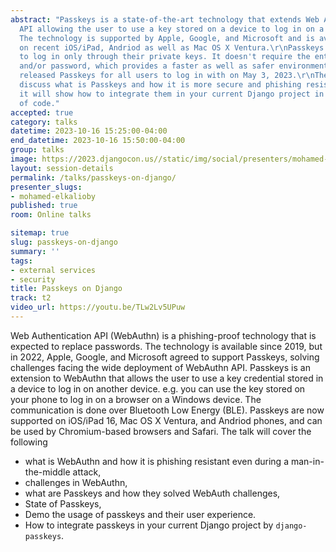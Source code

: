 ```yaml
---
abstract: "Passkeys is a state-of-the-art technology that extends Web Authentication
  API allowing the user to use a key stored on a device to log in on a new device.
  The technology is supported by Apple, Google, and Microsoft and is available now
  on recent iOS/iPad, Andriod as well as Mac OS X Ventura.\r\nPasskeys allow the users
  to log in only through their private keys. It doesn't require the entry of a username
  and/or password, which provides a faster as well as safer environment for the users.\r\nGoogle
  released Passkeys for all users to log in with on May 3, 2023.\r\nThe talk will
  discuss what is Passkeys and how it is more secure and phishing resistant, also
  it will show how to integrate them in your current Django project in a few lines
  of code."
accepted: true
category: talks
datetime: 2023-10-16 15:25:00-04:00
end_datetime: 2023-10-16 15:50:00-04:00
group: talks
image: https://2023.djangocon.us//static/img/social/presenters/mohamed-elkalioby.png
layout: session-details
permalink: /talks/passkeys-on-django/
presenter_slugs:
- mohamed-elkalioby
published: true
room: Online talks

sitemap: true
slug: passkeys-on-django
summary: ''
tags:
- external services
- security
title: Passkeys on Django
track: t2
video_url: https://youtu.be/TLw2Lv5UPuw
---
```


Web Authentication API (WebAuthn) is a phishing-proof technology that is expected to replace passwords. The technology is available since 2019, but in 2022, Apple, Google, and Microsoft agreed to support Passkeys, solving challenges facing the wide deployment of WebAuthn API. Passkeys is an extension to WebAuthn that allows the user to use a key credential stored in a device to log in on another device. e.g. you can use the key stored on your phone to log in on a browser on a Windows device. The communication is done over Bluetooth Low Energy (BLE). Passkeys are now supported on iOS/iPad 16, Mac OS X Ventura, and Andriod phones, and can be used by Chromium-based browsers and Safari.
The talk will cover the following
*  what is WebAuthn and how it is phishing resistant even during a man-in-the-middle attack,
* challenges in WebAuthn,
* what are Passkeys and how they solved WebAuth challenges,
* State of Passkeys,
* Demo the usage of passkeys and their user experience.
* How to integrate passkeys in your current Django project by `django-passkeys`.
